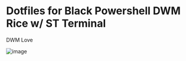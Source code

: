 # Dotfiles for Black Powershell DWM Rice w/ ST Terminal 
DWM Love

![image](https://github.com/user-attachments/assets/ebbf4da3-3961-47dc-90e2-4e9d0ea2922f)
